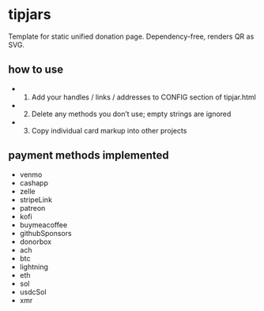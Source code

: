 # tipjars
Template for static unified donation page. Dependency-free, renders QR as SVG.

## how to use
 * 1) Add your handles / links / addresses to CONFIG section of tipjar.html
 * 2) Delete any methods you don’t use; empty strings are ignored
 * 3) Copy individual card markup into other projects

## payment methods implemented
  * venmo
  * cashapp
  * zelle
  * stripeLink
  * patreon
  * kofi
  * buymeacoffee
  * githubSponsors
  * donorbox
  * ach
  * btc
  * lightning
  * eth
  * sol
  * usdcSol
  * xmr

